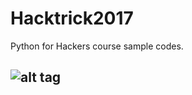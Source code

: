 # Hacktrick2017
Python for Hackers course sample codes.

![alt tag](https://emreovunc.com/images/hacktrickconf2017-pythonforhackers.jpeg)
-
